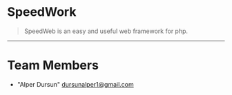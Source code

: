 # SpeedWork
> SpeedWeb is an easy and useful web framework for php.
<hr>

# Team Members
* "Alper Dursun" <dursunalper1@gmail.com>
